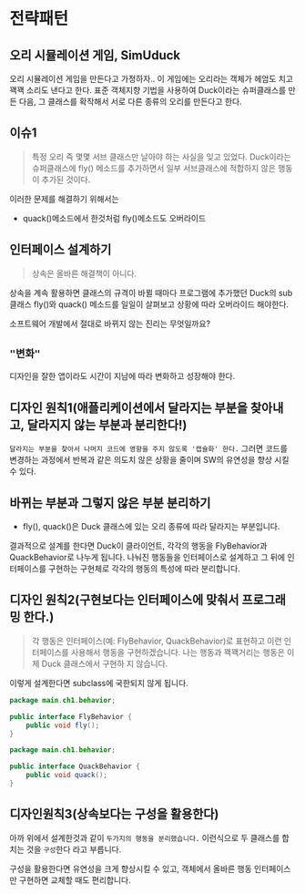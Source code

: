 # 전략패턴

## 오리 시뮬레이션 게임, SimUduck
오리 시뮬레이션 게임을 만든다고 가정하자..
이 게임에는 오리라는 객체가 헤엄도 치고 꽥꽥 소리도 낸다고 한다. 표준 객체지향 기법을 사용하여 Duck이라는 슈퍼클래스를 만든 다음, 그 클래스를 확작해서
서로 다른 종류의 오리를 만든다고 한다.
<br>
## 이슈1
> 특정 오리 즉 몇몇 서브 클래스만 날아야 하는 사실을 잊고 있었다. Duck이라는 슈퍼클래스에 fly() 메소드를 추가하면서 일부 서브클래스에 적합하지 않은
> 행동이 추가된 것이다.

이러한 문제를 해결하기 위해서는
- quack()메소드에서 한것처럼 fly()메소드도 오버라이드

## 인터페이스 설계하기
> 상속은 올바른 해결책이 아니다.

상속을 계속 활용하면 클래스의 규격이 바뀔 때마다 프로그램에 추가했던 Duck의 sub클래스 fly()와 quack() 메소드를 일일이 살펴보고 상황에 따라 오버라이드 해야한다.

소프트웨어 개발에서 절대로 바뀌지 않는 진리는 무엇일까요?

## `"변화"`

디자인을 잘한 앱이라도 시간이 지남에 따라 변화하고 성장해야 한다.

## 디자인 원칙1(애플리케이션에서 달라지는 부분을 찾아내고, 달라지지 않는 부분과 분리한다!)
`달라지는 부분을 찾아서 나머지 코드에 영향을 주지 않도록 '캡슐화' 한다.` 그러면 코드를 변경하는 과정에서 반복과 같은 의도치 않은 상황을 줄이며 SW의 유연성을 향상 시킬 수 있다.


## 바뀌는 부분과 그렇지 않은 부분 분리하기

- fly(), quack()은 Duck 클래스에 있는 오리 종류에 따라 달라지는 부분입니다.

결과적으로 설계를 한다면 Duck이 클라이언트, 각각의 행동을 FlyBehavior과 QuackBehavior로 나누게 됩니다.
나눠진 행동들을 인터페이스로 설계하고 그 뒤에 인터페이스를 구현하는 구현체로 각각의 행동의 특성에 따라 분리합니다.

## 디자인 원칙2(구현보다는 인터페이스에 맞춰서 프로그래밍 한다.)
> 각 행동은 인터페이스(예: FlyBehavior, QuackBehavior)로 표현하고 이런 인터페이스를 사용해서 행동을 구현하겠습니다. 
나는 행동과 꽥꽥거리는 행동은 이제 Duck 클래스에서 구현하 지 않습니다.

이렇게 설계한다면 subclass에 국한되지 않게 됩니다.

```java
package main.ch1.behavior;

public interface FlyBehavior {
    public void fly();
}
```

```java
package main.ch1.behavior;

public interface QuackBehavior {
    public void quack();
}
```

## 디자인원칙3(상속보다는 구성을 활용한다)
아까 위에서 설계한것과 같이 `두가지의 행동을 분리했습니다.` 이런식으로 두 클래스를 합치는 것을 `구성`한다 라고 부릅니다.

구성을 활용한다면 유연성을 크게 향상시킬 수 있고, 객체에서 올바른 행동 인터페이스만 구현하면 교체할 때도 편리합니다.